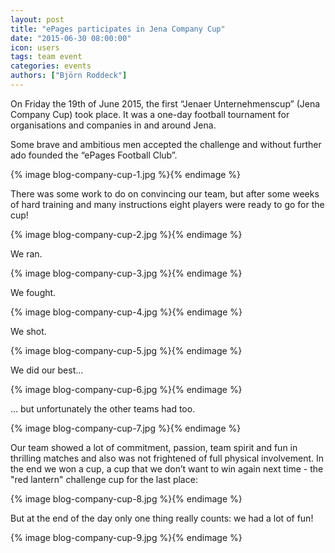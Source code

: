 ```yaml
---
layout: post
title: "ePages participates in Jena Company Cup"
date: "2015-06-30 08:00:00"
icon: users
tags: team event
categories: events
authors: ["Björn Roddeck"]
---
```

On Friday the 19th of June 2015, the first “Jenaer Unternehmenscup” (Jena Company Cup) took place.
It was a one-day football tournament for organisations and companies in and around Jena.

Some brave and ambitious men accepted the challenge and without further ado founded the “ePages Football Club”.

{% image blog-company-cup-1.jpg %}{% endimage %}

There was some work to do on convincing our team, but after some weeks of hard training and many instructions eight players were ready to go for the cup!

{% image blog-company-cup-2.jpg %}{% endimage %}

We ran.

{% image blog-company-cup-3.jpg %}{% endimage %}

We fought.

{% image blog-company-cup-4.jpg %}{% endimage %}

We shot.

{% image blog-company-cup-5.jpg %}{% endimage %}

We did our best...

{% image blog-company-cup-6.jpg %}{% endimage %}

... but unfortunately the other teams had too.

{% image blog-company-cup-7.jpg %}{% endimage %}

Our team showed a lot of commitment, passion, team spirit and fun in thrilling matches and also was not frightened of full physical involvement. In the end we won a cup, a cup that we don’t want to win again next time - the "red lantern" challenge cup for the last place:

{% image blog-company-cup-8.jpg %}{% endimage %}

But at the end of the day only one thing really counts: we had a lot of fun!

{% image blog-company-cup-9.jpg %}{% endimage %}
